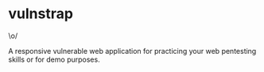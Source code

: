 vulnstrap
=========

\o/

A responsive vulnerable web application for practicing your web pentesting skills or for demo purposes.
